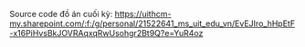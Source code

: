 Source code đồ án cuối kỳ: https://uithcm-my.sharepoint.com/:f:/g/personal/21522641_ms_uit_edu_vn/EvEJIro_hHpEtF-x16PiHvsBkJOVRAqxqRwUsohgr2Bt9Q?e=YuR4oz 
